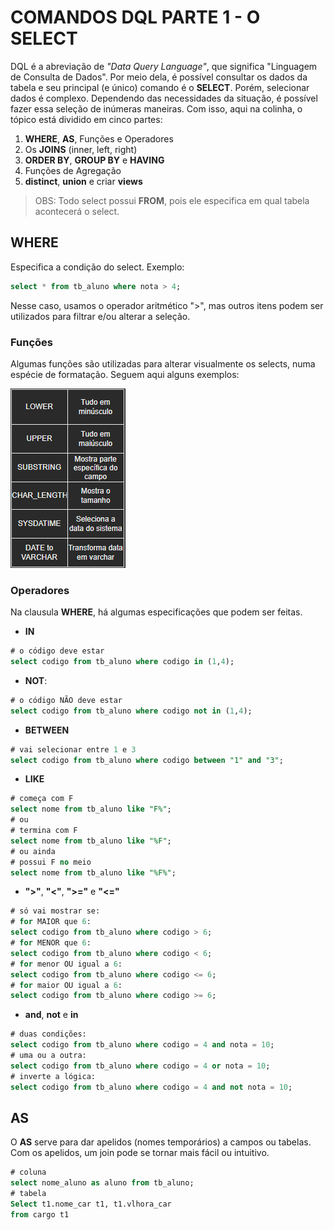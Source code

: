 # COMANDOS DQL PARTE 1 - O SELECT
DQL é a abreviação de *"Data Query Language"*, que significa "Linguagem de Consulta de Dados". Por meio dela, é possível consultar os dados da tabela e seu principal (e único) comando é o **SELECT**. Porém, selecionar dados é complexo. Dependendo das necessidades da situação, é possível fazer essa seleção de inúmeras maneiras. Com isso, aqui na colinha, o tópico está dividido em cinco partes:

1. **WHERE**, **AS**, Funções e Operadores
2. Os **JOINS** (inner, left, right)
3. **ORDER BY**, **GROUP BY** e **HAVING**
4. Funções de Agregação
5. **distinct**, **union** e criar **views**

> OBS: Todo select possui **FROM**, pois ele especifica em qual tabela acontecerá o select. 


## WHERE
Especifica a condição do select. 
Exemplo:
```sql
select * from tb_aluno where nota > 4;
```
Nesse caso, usamos o operador aritmético ">", mas outros itens podem ser utilizados para filtrar e/ou alterar a seleção.

### Funções
Algumas funções são utilizadas para alterar visualmente os selects, numa espécie de formatação. Seguem aqui alguns exemplos:

<img src="./../img/funcoes.png">

### Operadores
Na clausula **WHERE**, há algumas especificações que podem ser feitas.
- **IN**
```sql
# o código deve estar
select codigo from tb_aluno where codigo in (1,4);
```
- **NOT**:
```sql
# o código NÃO deve estar
select codigo from tb_aluno where codigo not in (1,4);
```
- **BETWEEN**
```sql
# vai selecionar entre 1 e 3
select codigo from tb_aluno where codigo between "1" and "3";
```
- **LIKE**
```sql
# começa com F
select nome from tb_aluno like "F%"; 
# ou
# termina com F
select nome from tb_aluno like "%F"; 
# ou ainda
# possui F no meio
select nome from tb_aluno like "%F%"; 
```
- **">"**, **"<"**, **">="** e **"<="**
```sql
# só vai mostrar se:
# for MAIOR que 6:
select codigo from tb_aluno where codigo > 6; 
# for MENOR que 6:
select codigo from tb_aluno where codigo < 6; 
# for menor OU igual a 6:
select codigo from tb_aluno where codigo <= 6; 
# for maior OU igual a 6:
select codigo from tb_aluno where codigo >= 6; 
```
- **and**, **not** e **in**
```sql
# duas condições:
select codigo from tb_aluno where codigo = 4 and nota = 10; 
# uma ou a outra:
select codigo from tb_aluno where codigo = 4 or nota = 10; 
# inverte a lógica:
select codigo from tb_aluno where codigo = 4 and not nota = 10; 

```
## AS
O **AS** serve para dar apelidos (nomes temporários) a campos ou tabelas. Com os apelidos, um join pode se tornar mais fácil ou intuitivo. 

```sql
# coluna
select nome_aluno as aluno from tb_aluno; 
# tabela
Select t1.nome_car t1, t1.vlhora_car
from cargo t1

```

